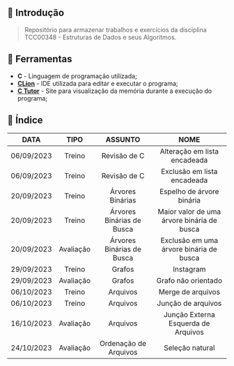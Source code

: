 ## :newspaper: Introdução

> Repositório para armazenar trabalhos e exercícios da disciplina TCC00348 - Estruturas de Dados e seus Algoritmos.
 
## :wrench: Ferramentas

- **C** - Linguagem de programação utilizada;
- [**CLion**](https://www.jetbrains.com/clion/download/#section=windows) - IDE utilizada para editar e executar o programa;
- [**C Tutor**](https://pythontutor.com/c.html#mode=edit) - Site para visualização da memória durante a execução do programa; 

## :bookmark: Índice <br>

|    DATA    |   TIPO    |          ASSUNTO          |                    NOME                    | 
|:----------:|:---------:|:-------------------------:|:------------------------------------------:|
| 06/09/2023 |  Treino   |       Revisão de C        |        Alteração em lista encadeada        |
| 06/09/2023 |  Treino   |       Revisão de C        |        Exclusão em lista encadeada         |
| 20/09/2023 |  Treino   |     Árvores Binárias      |         Espelho de árvore binária          |
| 20/09/2023 |  Treino   | Árvores Binárias de Busca | Maior valor de uma árvore binária de busca |
| 20/09/2023 | Avaliação | Árvores Binárias de Busca |  Exclusão em uma árvore binária de busca   |
| 29/09/2023 |  Treino   |          Grafos           |                 Instagram                  |
| 29/09/2023 | Avaliação |          Grafos           |            Grafo não orientado             |
| 06/10/2023 |  Treino   |         Arquivos          |             Merge de arquivos              |
| 06/10/2023 |  Treino   |         Arquivos          |             Junção de arquivos             |
| 16/10/2023 | Avaliação |         Arquivos          |    Junção Externa Esquerda de Arquivos     |
| 24/10/2023 | Avaliação |   Ordenação de Arquivos   |              Seleção natural               |